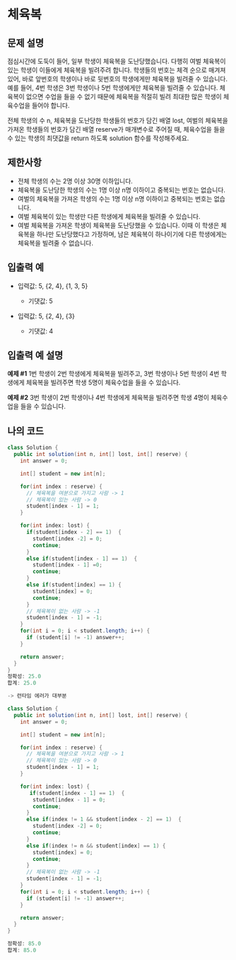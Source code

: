 # 체육복

## 문제 설명

점심시간에 도둑이 들어, 일부 학생이 체육복을 도난당했습니다. 다행히 여벌 체육복이 있는 학생이 이들에게 체육복을 빌려주려 합니다. 학생들의 번호는 체격 순으로 매겨져 있어, 바로 앞번호의 학생이나 바로 뒷번호의 학생에게만 체육복을 빌려줄 수 있습니다. 예를 들어, 4번 학생은 3번 학생이나 5번 학생에게만 체육복을 빌려줄 수 있습니다. 체육복이 없으면 수업을 들을 수 없기 때문에 체육복을 적절히 빌려 최대한 많은 학생이 체육수업을 들어야 합니다.

전체 학생의 수 n, 체육복을 도난당한 학생들의 번호가 담긴 배열 lost, 여벌의 체육복을 가져온 학생들의 번호가 담긴 배열 reserve가 매개변수로 주어질 때, 체육수업을 들을 수 있는 학생의 최댓값을 return 하도록 solution 함수를 작성해주세요.

## 제한사항

- 전체 학생의 수는 2명 이상 30명 이하입니다.
- 체육복을 도난당한 학생의 수는 1명 이상 n명 이하이고 중복되는 번호는 없습니다.
- 여벌의 체육복을 가져온 학생의 수는 1명 이상 n명 이하이고 중복되는 번호는 없습니다.
- 여벌 체육복이 있는 학생만 다른 학생에게 체육복을 빌려줄 수 있습니다.
- 여벌 체육복을 가져온 학생이 체육복을 도난당했을 수 있습니다. 이때 이 학생은 체육복을 하나만 도난당했다고 가정하며, 남은 체육복이 하나이기에 다른 학생에게는 체육복을 빌려줄 수 없습니다.

## 입출력 예

- 입력값: 5, {2, 4}, {1, 3, 5}
  - 기댓값: 5

- 입력값: 5, {2, 4}, {3}
  - 기댓값: 4

## 입출력 예 설명

**예제 #1**
1번 학생이 2번 학생에게 체육복을 빌려주고, 3번 학생이나 5번 학생이 4번 학생에게 체육복을 빌려주면 학생 5명이 체육수업을 들을 수 있습니다.

**예제 #2**
3번 학생이 2번 학생이나 4번 학생에게 체육복을 빌려주면 학생 4명이 체육수업을 들을 수 있습니다.

## 나의 코드
```java
class Solution {
  public int solution(int n, int[] lost, int[] reserve) {
    int answer = 0;

    int[] student = new int[n];

    for(int index : reserve) {
      // 체육복을 여분으로 가지고 사람 -> 1
      // 체육복이 있는 사람 -> 0
      student[index - 1] = 1;
    }

    for(int index: lost) {
      if(student[index - 2] == 1)  {
        student[index -2] = 0;
        continue;
      }
      else if(student[index - 1] == 1)  {
        student[index - 1] =0;
        continue;
      }
      else if(student[index] == 1) {
        student[index] = 0;
        continue;
      }
      // 체육복이 없는 사람 -> -1
      student[index - 1] = -1;
    }
    for(int i = 0; i < student.length; i++) {
      if (student[i] != -1) answer++;
    }

    return answer;
  }
}
정확성: 25.0
합계: 25.0

-> 런타임 에러가 대부분
```

```java
class Solution {
  public int solution(int n, int[] lost, int[] reserve) {
    int answer = 0;

    int[] student = new int[n];

    for(int index : reserve) {
      // 체육복을 여분으로 가지고 사람 -> 1
      // 체육복이 있는 사람 -> 0
      student[index - 1] = 1;
    }

    for(int index: lost) {
       if(student[index - 1] == 1)  {
        student[index - 1] = 0;
        continue;
      }
      else if(index != 1 && student[index - 2] == 1)  {
        student[index -2] = 0;
        continue;
      }
      else if(index != n && student[index] == 1) {
        student[index] = 0;
        continue;
      }
      // 체육복이 없는 사람 -> -1
      student[index - 1] = -1;
    }
    for(int i = 0; i < student.length; i++) {
      if (student[i] != -1) answer++;
    }

    return answer;
  }
}

정확성: 85.0
합계: 85.0
```